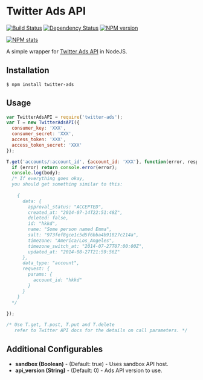 # Twitter Ads API

[![Build Status](https://travis-ci.org/FallenTech/twitter-ads.png?branch=master)](https://travis-ci.org/FallenTech/twitter-ads)
[![Dependency Status](https://www.versioneye.com/user/projects/56338d8f36d0ab0021001a8d/badge.svg?style=flat)](https://www.versioneye.com/user/projects/56338d8f36d0ab0021001a8d)
[![NPM version](https://badge.fury.io/js/twitter-ads.png)](http://badge.fury.io/js/twitter-ads)

[![NPM stats](https://nodei.co/npm/twitter-ads.png?downloads=true)](https://www.npmjs.org/package/twitter-ads)

A simple wrapper for <a href="https://dev.twitter.com/ads/overview">Twitter Ads API</a> in NodeJS.

## Installation

```
$ npm install twitter-ads
```


## Usage
```js
var TwitterAdsAPI = require('twitter-ads');
var T = new TwitterAdsAPI({
  consumer_key: 'XXX',
  consumer_secret: 'XXX',
  access_token: 'XXX',
  access_token_secret: 'XXX'
});

T.get('accounts/:account_id', {account_id: 'XXX'}, function(error, resp, body) {
  if (error) return console.error(error);
  console.log(body);
  /* If everything goes okay,
  you should get something similar to this:
  
    {
      data: {
        approval_status: "ACCEPTED",
        created_at: "2014-07-14T22:51:48Z",
        deleted: false,
        id: "hkkd",
        name: "Some person named Emma",
        salt: "973fef8gce1c5d5f6bba4b91827c214a",
        timezone: "America/Los_Angeles",
        timezone_switch_at: "2014-07-27T07:00:00Z",
        updated_at: "2014-08-27T21:59:56Z"
      },
      data_type: "account",
      request: {
        params: {
          account_id: "hkkd"
        }
      }
    }  
  */
  
});

/* Use T.get, T.post, T.put and T.delete
   refer to Twitter API docs for the details on call parameters. */
```

## Additional Configurables
* **sandbox (Boolean)** - (Default: true) - Uses sandbox API host.
* **api_version (String)** - (Default: 0) - Ads API version to use.